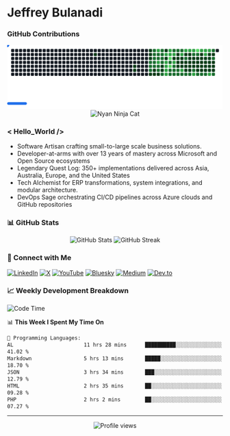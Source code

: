 # Jeffrey Bulanadi

### GitHub Contributions

<picture>
  <source
    media="(prefers-color-scheme: dark)"
    srcset="images/breakout-dark.svg"
  />
  <source
    media="(prefers-color-scheme: light)"
    srcset="images/breakout-light.svg"
  />
  <img alt="Breakout Game" src="images/breakout-dark.svg" />
</picture>

<div align="center">
  <img src="https://www.nyan.cat/cats/nyaninja.gif" alt="Nyan Ninja Cat" width="400"/>
</div>

### < Hello_World />
- Software Artisan crafting small-to-large scale business solutions.
- Developer-at-arms with over 13 years of mastery across Microsoft and Open Source ecosystems
- Legendary Quest Log: 350+ implementations delivered across Asia, Australia, Europe, and the United States
- Tech Alchemist for ERP transformations, system integrations, and modular architecture.
- DevOps Sage orchestrating CI/CD pipelines across Azure clouds and GitHub repositories

### 📊 GitHub Stats

<div align="center">
  <img src="https://github-readme-stats.vercel.app/api?username=jeffreybulanadi&show_icons=true&theme=tokyonight" alt="GitHub Stats" />
  <img src="https://github-readme-streak-stats.herokuapp.com/?user=jeffreybulanadi&theme=tokyonight" alt="GitHub Streak" />
</div>

### 🤝 Connect with Me

[![LinkedIn](https://img.shields.io/badge/LinkedIn-Connect-blue?style=for-the-badge&logo=linkedin)](https://linkedin.com/in/jeffreybulanadi)
[![X](https://img.shields.io/badge/Twitter-Follow-blue?style=for-the-badge&logo=twitter)](https://x.com/JeffreyBulanadi)
[![YouTube](https://img.shields.io/badge/YouTube-Subscribe-red?style=for-the-badge&logo=youtube)](https://youtube.com/@0xjeffreybulanadi)
[![Bluesky](https://img.shields.io/badge/Bluesky-Follow-00A8E8?style=for-the-badge&logo=bluesky)](https://bsky.app/profile/jeffreybulanadi.bsky.social)
[![Medium](https://img.shields.io/badge/Medium-Follow-black?style=for-the-badge&logo=medium)](https://medium.com/@jeffreybulanadi)
[![Dev.to](https://img.shields.io/badge/Dev.to-Follow-0A0A0A?style=for-the-badge&logo=devdotto)](https://dev.to/jeffreybulanadi)

### 📈 Weekly Development Breakdown

<!--START_SECTION:waka-->
![Code Time](http://img.shields.io/badge/Code%20Time-373%20hrs%2031%20mins-blue)

📊 **This Week I Spent My Time On** 

```text
💬 Programming Languages: 
AL                       11 hrs 28 mins      ██████████░░░░░░░░░░░░░░░   41.02 % 
Markdown                 5 hrs 13 mins       █████░░░░░░░░░░░░░░░░░░░░   18.70 % 
JSON                     3 hrs 34 mins       ███░░░░░░░░░░░░░░░░░░░░░░   12.79 % 
HTML                     2 hrs 35 mins       ██░░░░░░░░░░░░░░░░░░░░░░░   09.28 % 
PHP                      2 hrs 2 mins        ██░░░░░░░░░░░░░░░░░░░░░░░   07.27 % 
```


<!--END_SECTION:waka-->

---

<div align="center">
  <img src="https://komarev.com/ghpvc/?username=jeffreybulanadi&color=blue&style=flat-square" alt="Profile views" />
</div>

